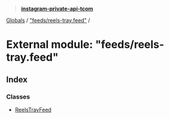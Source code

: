 > **[instagram-private-api-tcom](../README.md)**

[Globals](../README.md) / ["feeds/reels-tray.feed"](_feeds_reels_tray_feed_.md) /

# External module: "feeds/reels-tray.feed"

## Index

### Classes

* [ReelsTrayFeed](../classes/_feeds_reels_tray_feed_.reelstrayfeed.md)